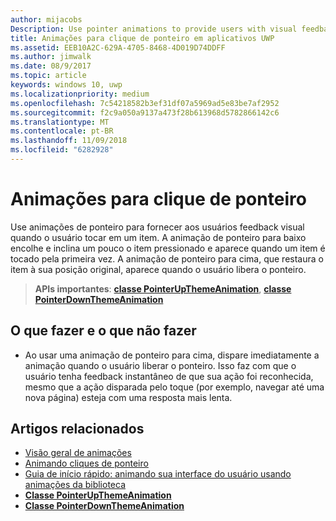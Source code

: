 ```yaml
---
author: mijacobs
Description: Use pointer animations to provide users with visual feedback when the user taps on an item.
title: Animações para clique de ponteiro em aplicativos UWP
ms.assetid: EEB10A2C-629A-4705-8468-4D019D74DDFF
ms.author: jimwalk
ms.date: 08/9/2017
ms.topic: article
keywords: windows 10, uwp
ms.localizationpriority: medium
ms.openlocfilehash: 7c54218582b3ef31df07a5969ad5e83be7af2952
ms.sourcegitcommit: f2c9a050a9137a473f28b613968d5782866142c6
ms.translationtype: MT
ms.contentlocale: pt-BR
ms.lasthandoff: 11/09/2018
ms.locfileid: "6282928"
---
```

# <a name="pointer-click-animations"></a>Animações para clique de ponteiro



Use animações de ponteiro para fornecer aos usuários feedback visual quando o usuário tocar em um item. A animação de ponteiro para baixo encolhe e inclina um pouco o item pressionado e aparece quando um item é tocado pela primeira vez. A animação de ponteiro para cima, que restaura o item à sua posição original, aparece quando o usuário libera o ponteiro.


> **APIs importantes**: [**classe PointerUpThemeAnimation**](https://msdn.microsoft.com/library/windows/apps/hh969168), [**classe PointerDownThemeAnimation**](https://msdn.microsoft.com/library/windows/apps/hh969164)


## <a name="dos-and-donts"></a>O que fazer e o que não fazer

-   Ao usar uma animação de ponteiro para cima, dispare imediatamente a animação quando o usuário liberar o ponteiro. Isso faz com que o usuário tenha feedback instantâneo de que sua ação foi reconhecida, mesmo que a ação disparada pelo toque (por exemplo, navegar até uma nova página) esteja com uma resposta mais lenta.

## <a name="related-articles"></a>Artigos relacionados

* [Visão geral de animações](https://msdn.microsoft.com/library/windows/apps/mt187350)
* [Animando cliques de ponteiro](https://msdn.microsoft.com/library/windows/apps/xaml/jj649432)
* [Guia de início rápido: animando sua interface do usuário usando animações da biblioteca](https://msdn.microsoft.com/library/windows/apps/xaml/hh452703)
* [**Classe PointerUpThemeAnimation**](https://msdn.microsoft.com/library/windows/apps/hh969168)
* [**Classe PointerDownThemeAnimation**](https://msdn.microsoft.com/library/windows/apps/hh969164)

 

 




